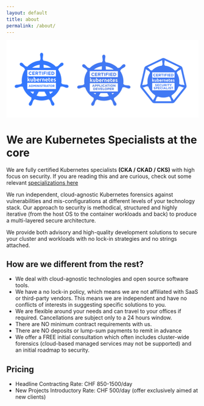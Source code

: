 ```yaml
---
layout: default
title: about
permalink: /about/
---
```


![Kubernetes Specilizations](/assets/images/kube-specs.png)

# We are Kubernetes Specialists at the core

We are fully certified Kubernetes specialists **(CKA / CKAD / CKS)** with high focus on security.
If you are reading this and are curious, check out some relevant [specializations here](https://www.credly.com/users/vincenzo-tagliavia/badges)

We run independent, cloud-agnostic Kubernetes forensics against vulnerabilities and mis-configurations at different levels of your technology stack.
Our approach to security is methodical, structured and highly iterative (from the host OS to the container workloads and back) to produce a multi-layered secure architecture.

We provide both advisory and high-quality development solutions to secure your cluster and workloads with no lock-in strategies and no strings attached.

## How are we different from the rest?

- We deal with cloud-agnostic technologies and open source software tools.
- We have a no lock-in policy, which means we are not affiliated with SaaS or third-party vendors. This means we are independent and have no conflicts of interests in suggesting specific solutions to you.
- We are flexible around your needs and can travel to your offices if required. Cancellations are subject only to a 24 hours window.
- There are NO minimum contract requirements with us.
- There are NO deposits or lump-sum payments to remit in advance
- We offer a FREE initial consultation which often includes cluster-wide forensics (cloud-based managed services may not be supported) and an initial roadmap to security.

## Pricing

- Headline Contracting Rate: CHF 850-1500/day
- New Projects Introductory Rate: CHF 500/day (offer exclusively aimed at new clients)


